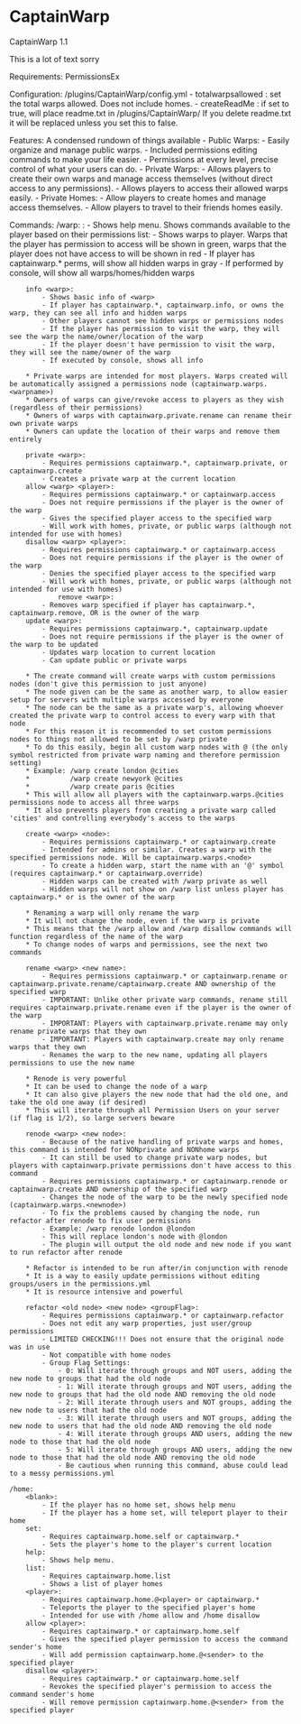 # CaptainWarp
CaptainWarp 1.1

This is a lot of text sorry

Requirements: PermissionsEx

Configuration: /plugins/CaptainWarp/config.yml
    - totalwarpsallowed : set the total warps allowed. Does not include homes.
    - createReadMe : if set to true, will place readme.txt in /plugins/CaptainWarp/ If you delete readme.txt it will be replaced unless you set this to false.

Features: A condensed rundown of things available
    - Public Warps:
        - Easily organize and manage public warps. 
        - Included permissions editing commands to make your life easier.
        - Permissions at every level, precise control of what your users can do.
    - Private Warps:
        - Allows players to create their own warps and manage access themselves (without direct access to any permissions).
        - Allows players to access their allowed warps easily.
    - Private Homes:
        - Allow players to create homes and manage access themselves.
        - Allow players to travel to their friends homes easily.

Commands:
    /warp:
        <blank>: 
            - Shows help menu. Shows commands available to the player based on their permissions
        list:
            - Shows warps to player. Warps that the player has permission to access will be shown in green, warps that the player does not have access to will be shown in red
            - If player has captainwarp.* perms, will show all hidden warps in gray
            - If performed by console, will show all warps/homes/hidden warps

        info <warp>:
            - Shows basic info of <warp>
            - If player has captainwarp.*, captainwarp.info, or owns the warp, they can see all info and hidden warps
            - Other players cannot see hidden warps or permissions nodes
            - If the player has permission to visit the warp, they will see the warp the name/owner/location of the warp
            - If the player doesn't have permission to visit the warp, they will see the name/owner of the warp
            - If executed by console, shows all info

        * Private warps are intended for most players. Warps created will be automatically assigned a permissions node (captainwarp.warps.<warpname>)
        * Owners of warps can give/revoke access to players as they wish (regardless of their permissions)
        * Owners of warps with captainwarp.private.rename can rename their own private warps
        * Owners can update the location of their warps and remove them entirely

        private <warp>:
            - Requires permissions captainwarp.*, captainwarp.private, or captainwarp.create
            - Creates a private warp at the current location
        allow <warp> <player>:
            - Requires permissions captainwarp.* or captainwarp.access
            - Does not require permissions if the player is the owner of the warp
            - Gives the specified player access to the specified warp
            - Will work with homes, private, or public warps (although not intended for use with homes)
        disallow <warp> <player>:
            - Requires permissions captainwarp.* or captainwarp.access
            - Does not require permissions if the player is the owner of the warp
            - Denies the specified player access to the specified warp
            - Will work with homes, private, or public warps (although not intended for use with homes)
                remove <warp>:
            - Removes warp specified if player has captainwarp.*, captainwarp.remove, OR is the owner of the warp
        update <warp>:
            - Requires permissions captainwarp.*, captainwarp.update
            - Does not require permissions if the player is the owner of the warp to be updated
            - Updates warp location to current location
            - Can update public or private warps

        * The create command will create warps with custom permissions nodes (don't give this permission to just anyone)
        * The node given can be the same as another warp, to allow easier setup for servers with multiple warps accessed by everyone
        * The node can be the same as a private warp's, allowing whoever created the private warp to control access to every warp with that node
        * For this reason it is recommended to set custom permissions nodes to things not allowed to be set by /warp private
        * To do this easily, begin all custom warp nodes with @ (the only symbol restricted from private warp naming and therefore permission setting)
        * Example: /warp create london @cities
        *          /warp create newyork @cities
        *          /warp create paris @cities
        * This will allow all players with the captainwarp.warps.@cities permissions node to access all three warps
        * It also prevents players from creating a private warp called 'cities' and controlling everybody's access to the warps

        create <warp> <node>:
            - Requires permissions captainwarp.* or captainwarp.create
            - Intended for admins or similar. Creates a warp with the specified permissions node. Will be captainwarp.warps.<node>
            - To create a hidden warp, start the name with an '@' symbol (requires captainwarp.* or captainwarp.override)
            - Hidden warps can be created with /warp private as well
            - Hidden warps will not show on /warp list unless player has captainwarp.* or is the owner of the warp

        * Renaming a warp will only rename the warp
        * It will not change the node, even if the warp is private
        * This means that the /warp allow and /warp disallow commands will function regardless of the name of the warp
        * To change nodes of warps and permissions, see the next two commands

        rename <warp> <new name>:
            - Requires permissions captainwarp.* or captainwarp.rename or captainwarp.private.rename/captainwarp.create AND ownership of the specified warp
            - IMPORTANT: Unlike other private warp commands, rename still requires captainwarp.private.rename even if the player is the owner of the warp
            - IMPORTANT: Players with captainwarp.private.rename may only rename private warps that they own
            - IMPORTANT: Players with captainwarp.create may only rename warps that they own
            - Renames the warp to the new name, updating all players permissions to use the new name
         
        * Renode is very powerful
        * It can be used to change the node of a warp
        * It can also give players the new node that had the old one, and take the old one away (if desired)
        * This will iterate through all Permission Users on your server (if flag is 1/2), so large servers beware

        renode <warp> <new node>:
            - Because of the native handling of private warps and homes, this command is intended for NONprivate and NONhome warps
            - It can still be used to change private warp nodes, but players with captainwarp.private permissions don't have access to this command
            - Requires permissions captainwarp.* or captainwarp.renode or captainwarp.create AND ownership of the specified warp
            - Changes the node of the warp to be the newly specified node (captainwarp.warps.<newnode>)
            - To fix the problems caused by changing the node, run refactor after renode to fix user permissions
            - Example: /warp renode london @london
            - This will replace london's node with @london
            - The plugin will output the old node and new node if you want to run refactor after renode

        * Refactor is intended to be run after/in conjunction with renode
        * It is a way to easily update permissions without editing groups/users in the permissions.yml
        * It is resource intensive and powerful

        refactor <old node> <new node> <groupFlag>:
            - Requires permissions captainwarp.* or captainwarp.refactor
            - Does not edit any warp properties, just user/group permissions
            - LIMITED CHECKING!!! Does not ensure that the original node was in use
            - Not compatible with home nodes
            - Group Flag Settings:
                - 0: Will iterate through groups and NOT users, adding the new node to groups that had the old node
                - 1: Will iterate through groups and NOT users, adding the new node to groups that had the old node AND removing the old node
                - 2: Will iterate through users and NOT groups, adding the new node to users that had the old node
                - 3: Will iterate through users and NOT groups, adding the new node to users that had the old node AND removing the old node
                - 4: Will iterate through groups AND users, adding the new node to those that had the old node
                - 5: Will iterate through groups AND users, adding the new node to those that had the old node AND removing the old node
                - Be cautious when running this command, abuse could lead to a messy permissions.yml

    /home:
        <blank>:
            - If the player has no home set, shows help menu
            - If the player has a home set, will teleport player to their home
        set:
            - Requires captainwarp.home.self or captainwarp.*
            - Sets the player's home to the player's current location
        help:
            - Shows help menu.
        list:
            - Requires captainwarp.home.list
            - Shows a list of player homes
        <player>:
            - Requires captainwarp.home.@<player> or captainwarp.*
            - Teleports the player to the specified player's home
            - Intended for use with /home allow and /home disallow
        allow <player>:
            - Requires captainwarp.* or captainwarp.home.self
            - Gives the specified player permission to access the command sender's home
            - Will add permission captainwarp.home.@<sender> to the specified player
        disallow <player>:
            - Requires captainwarp.* or captainwarp.home.self
            - Revokes the specified player's permission to access the command sender's home
            - Will remove permission captainwarp.home.@<sender> from the specified player
